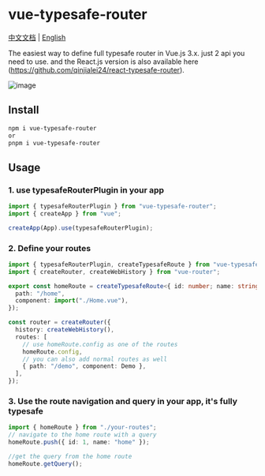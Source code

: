 # vue-typesafe-router

[中文文档](./README.zh-CN.md) | [English](./README.md)

The easiest way to define full typesafe router in Vue.js 3.x. just 2 api you need to use. and the React.js version is also available here (https://github.com/qinjialei24/react-typesafe-router).

![image](https://raw.githubusercontent.com/qinjialei24/vue-typesafe-router/main/assets/code.png)

## Install

```bash
npm i vue-typesafe-router
or
pnpm i vue-typesafe-router
```

## Usage

### 1. use typesafeRouterPlugin in your app

```ts
import { typesafeRouterPlugin } from "vue-typesafe-router";
import { createApp } from "vue";

createApp(App).use(typesafeRouterPlugin);
```

### 2. Define your routes

```ts
import { typesafeRouterPlugin, createTypesafeRoute } from "vue-typesafe-router";
import { createRouter, createWebHistory } from "vue-router";

export const homeRoute = createTypesafeRoute<{ id: number; name: string }>({
  path: "/home",
  component: import("./Home.vue"),
});

const router = createRouter({
  history: createWebHistory(),
  routes: [
    // use homeRoute.config as one of the routes
    homeRoute.config,
    // you can also add normal routes as well
    { path: "/demo", component: Demo },
  ],
});
```

### 3. Use the route navigation and query in your app, it's fully typesafe

```ts
import { homeRoute } from "./your-routes";
// navigate to the home route with a query
homeRoute.push({ id: 1, name: "home" });

//get the query from the home route
homeRoute.getQuery();
```
